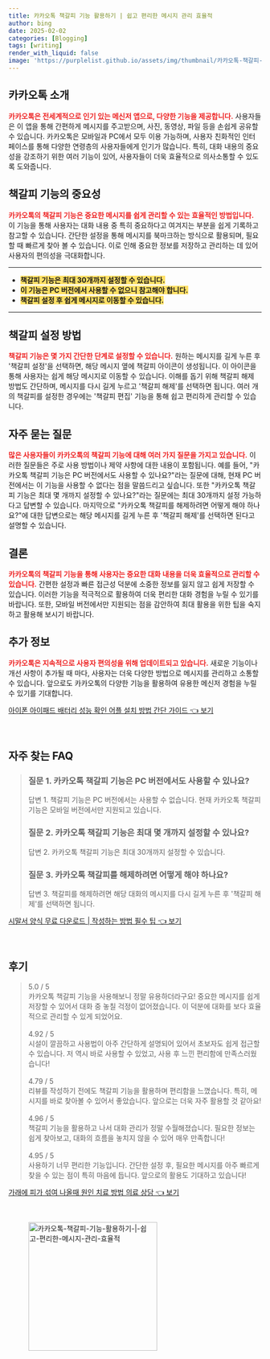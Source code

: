 ```yaml
---
title: 카카오톡 책갈피 기능 활용하기 | 쉽고 편리한 메시지 관리 효율적
author: bing
date: 2025-02-02
categories: [Blogging]
tags: [writing]
render_with_liquid: false
image: 'https://purplelist.github.io/assets/img/thumbnail/카카오톡-책갈피-기능-활용하기-|-쉽고-편리한-메시지-관리-효율적.webp'
---
```



<h2 id='카카오톡_소개'>카카오톡 소개</h2>

<p><b><span style="color: #ee2323;">카카오톡은 전세계적으로 인기 있는 메신저 앱으로, 다양한 기능을 제공합니다.</span></b> 사용자들은 이 앱을 통해 간편하게 메시지를 주고받으며, 사진, 동영상, 파일 등을 손쉽게 공유할 수 있습니다. 카카오톡은 모바일과 PC에서 모두 이용 가능하며, 사용자 친화적인 인터페이스를 통해 다양한 연령층의 사용자들에게 인기가 많습니다. 특히, 대화 내용의 중요성을 강조하기 위한 여러 기능이 있어, 사용자들이 더욱 효율적으로 의사소통할 수 있도록 도와줍니다.</p>

<h2 id='책갈피기능의_중요성'>책갈피 기능의 중요성</h2>

<p><b><span style="color: #ee2323;">카카오톡의 책갈피 기능은 중요한 메시지를 쉽게 관리할 수 있는 효율적인 방법입니다.</span></b> 이 기능을 통해 사용자는 대화 내용 중 특히 중요하다고 여겨지는 부분을 쉽게 기록하고 참고할 수 있습니다. 간단한 설정을 통해 메시지를 북마크하는 방식으로 활용되며, 필요할 때 빠르게 찾아 볼 수 있습니다. 이로 인해 중요한 정보를 저장하고 관리하는 데 있어 사용자의 편의성을 극대화합니다.</p>

<hr />

<ul>
    <li><b><span style="background-color: #ffe066;">책갈피 기능은 최대 30개까지 설정할 수 있습니다.</span></b></li>
    <li><b><span style="background-color: #ffe066;">이 기능은 PC 버전에서 사용할 수 없으니 참고해야 합니다.</span></b></li>
    <li><b><span style="background-color: #ffe066;">책갈피 설정 후 쉽게 메시지로 이동할 수 있습니다.</span></b></li>
</ul>

<hr />

<h2 id='책갈피_설정_방법'>책갈피 설정 방법</h2>

<p><b><span style="color: #ee2323;">책갈피 기능은 몇 가지 간단한 단계로 설정할 수 있습니다.</span></b> 원하는 메시지를 길게 누른 후 '책갈피 설정'을 선택하면, 해당 메시지 옆에 책갈피 아이콘이 생성됩니다. 이 아이콘을 통해 사용자는 쉽게 해당 메시지로 이동할 수 있습니다. 이해를 돕기 위해 책갈피 해제 방법도 간단하며, 메시지를 다시 길게 누르고 '책갈피 해제'를 선택하면 됩니다. 여러 개의 책갈피를 설정한 경우에는 '책갈피 편집' 기능을 통해 쉽고 편리하게 관리할 수 있습니다.</p>

<h2 id='자주_묻는_질문'>자주 묻는 질문</h2>

<p><b><span style="color: #ee2323;">많은 사용자들이 카카오톡의 책갈피 기능에 대해 여러 가지 질문을 가지고 있습니다.</span></b> 이러한 질문들은 주로 사용 방법이나 제약 사항에 대한 내용이 포함됩니다. 예를 들어, "카카오톡 책갈피 기능은 PC 버전에서도 사용할 수 있나요?"라는 질문에 대해, 현재 PC 버전에서는 이 기능을 사용할 수 없다는 점을 말씀드리고 싶습니다. 또한 "카카오톡 책갈피 기능은 최대 몇 개까지 설정할 수 있나요?"라는 질문에는 최대 30개까지 설정 가능하다고 답변할 수 있습니다. 마지막으로 "카카오톡 책갈피를 해제하려면 어떻게 해야 하나요?"에 대한 답변으로는 해당 메시지를 길게 누른 후 '책갈피 해제'를 선택하면 된다고 설명할 수 있습니다.</p>

<h2 id='결론'>결론</h2>

<p><b><span style="color: #ee2323;">카카오톡의 책갈피 기능을 통해 사용자는 중요한 대화 내용을 더욱 효율적으로 관리할 수 있습니다.</span></b> 간편한 설정과 빠른 접근성 덕분에 소중한 정보를 잃지 않고 쉽게 저장할 수 있습니다. 이러한 기능을 적극적으로 활용하여 더욱 편리한 대화 경험을 누릴 수 있기를 바랍니다. 또한, 모바일 버전에서만 지원되는 점을 감안하여 최대 활용을 위한 팁을 숙지하고 활용해 보시기 바랍니다.</p>

<h2 id='추가정보'>추가 정보</h2>

<p><b><span style="color: #ee2323;">카카오톡은 지속적으로 사용자 편의성을 위해 업데이트되고 있습니다.</span></b> 새로운 기능이나 개선 사항이 추가될 때 마다, 사용자는 더욱 다양한 방법으로 메시지를 관리하고 소통할 수 있습니다. 앞으로도 카카오톡의 다양한 기능을 활용하여 유용한 메신저 경험을 누릴 수 있기를 기대합니다.</p>


<p><a class="click-button" title="아이폰 아이패드 배터리 성능 확인 어플 설치 방법 간단 가이드" href="https://purplelist.github.io/posts/%EC%95%84%EC%9D%B4%ED%8F%B0-%EC%95%84%EC%9D%B4%ED%8C%A8%EB%93%9C-%EB%B0%B0%ED%84%B0%EB%A6%AC-%EC%84%B1%EB%8A%A5-%ED%99%95%EC%9D%B8-%EC%96%B4%ED%94%8C-%EC%84%A4%EC%B9%98-%EB%B0%A9%EB%B2%95-%EA%B0%84%EB%8B%A8-%EA%B0%80%EC%9D%B4%EB%93%9C/" rel="dofollow">아이폰 아이패드 배터리 성능 확인 어플 설치 방법 간단 가이드 👈 보기</a></p><br>
<h2 id='자주_찾는_FAQ'>자주 찾는 FAQ</h2>
<div itemscope="" itemtype="https://schema.org/FAQPage"> 
<blockquote> 
<div itemscope="" itemprop="mainEntity" itemtype="https://schema.org/Question"> 
<h3 itemprop="name">질문 1. 카카오톡 책갈피 기능은 PC 버전에서도 사용할 수 있나요?</h3> 
<div itemscope="" itemprop="acceptedAnswer" itemtype="https://schema.org/Answer"> 
<span itemprop="text"> 
<p>답변 1. 책갈피 기능은 PC 버전에서는 사용할 수 없습니다. 현재 카카오톡 책갈피 기능은 모바일 버전에서만 지원되고 있습니다.</p> 
</span> 
</div> 
</div> 
<div itemscope="" itemprop="mainEntity" itemtype="https://schema.org/Question"> 
<h3 itemprop="name">질문 2. 카카오톡 책갈피 기능은 최대 몇 개까지 설정할 수 있나요?</h3> 
<div itemscope="" itemprop="acceptedAnswer" itemtype="https://schema.org/Answer"> 
<span itemprop="text"> 
<p>답변 2. 카카오톡 책갈피 기능은 최대 30개까지 설정할 수 있습니다.</p> 
</span> 
</div> 
</div> 
<div itemscope="" itemprop="mainEntity" itemtype="https://schema.org/Question"> 
<h3 itemprop="name">질문 3. 카카오톡 책갈피를 해제하려면 어떻게 해야 하나요?</h3> 
<div itemscope="" itemprop="acceptedAnswer" itemtype="https://schema.org/Answer"> 
<span itemprop="text"> 
<p>답변 3. 책갈피를 해제하려면 해당 대화의 메시지를 다시 길게 누른 후 '책갈피 해제'를 선택하면 됩니다.</p> 
</span> 
</div> 
</div> 
</blockquote> 
</div>
<p><a class="click-button" title="시말서 양식 무료 다운로드 | 작성하는 방법 필수 팁" href="https://purplelist.github.io/posts/%EC%8B%9C%EB%A7%90%EC%84%9C-%EC%96%91%EC%8B%9D-%EB%AC%B4%EB%A3%8C-%EB%8B%A4%EC%9A%B4%EB%A1%9C%EB%93%9C-%EC%9E%91%EC%84%B1%ED%95%98%EB%8A%94-%EB%B0%A9%EB%B2%95-%ED%95%84%EC%88%98-%ED%8C%81/" rel="dofollow">시말서 양식 무료 다운로드 | 작성하는 방법 필수 팁 👈 보기</a></p><br>
<h2 id='후기'>후기</h2>
<div itemscope itemtype="https://schema.org/Product">
  <blockquote>
  <div itemprop="review" itemscope itemtype="https://schema.org/Review">
      <div itemprop="reviewRating" itemscope itemtype="https://schema.org/Rating"> <span itemprop="ratingValue">5.0</span> / <span itemprop="bestRating">5</span> </div>
      <span itemprop="reviewBody">카카오톡 책갈피 기능을 사용해보니 정말 유용하더라구요! 중요한 메시지를 쉽게 저장할 수 있어서 대화 중 놓칠 걱정이 없어졌습니다. 이 덕분에 대화를 보다 효율적으로 관리할 수 있게 되었어요.</span>
  </div>
  <br>
  <div itemprop="review" itemscope itemtype="https://schema.org/Review">
      <div itemprop="reviewRating" itemscope itemtype="https://schema.org/Rating"> <span itemprop="ratingValue">4.92</span> / <span itemprop="bestRating">5</span> </div>
      <span itemprop="reviewBody">시설이 깔끔하고 사용법이 아주 간단하게 설명되어 있어서 초보자도 쉽게 접근할 수 있습니다. 저 역시 바로 사용할 수 있었고, 사용 후 느낀 편리함에 만족스러웠습니다!</span>
  </div>
  <br>
  <div itemprop="review" itemscope itemtype="https://schema.org/Review">
      <div itemprop="reviewRating" itemscope itemtype="https://schema.org/Rating"> <span itemprop="ratingValue">4.79</span> / <span itemprop="bestRating">5</span> </div>
      <span itemprop="reviewBody">리뷰를 작성하기 전에도 책갈피 기능을 활용하며 편리함을 느꼈습니다. 특히, 메시지를 바로 찾아볼 수 있어서 좋았습니다. 앞으로는 더욱 자주 활용할 것 같아요!</span>
  </div>
  <br>
  <div itemprop="review" itemscope itemtype="https://schema.org/Review">
      <div itemprop="reviewRating" itemscope itemtype="https://schema.org/Rating"> <span itemprop="ratingValue">4.96</span> / <span itemprop="bestRating">5</span> </div>
      <span itemprop="reviewBody">책갈피 기능을 활용하고 나서 대화 관리가 정말 수월해졌습니다. 필요한 정보는 쉽게 찾아보고, 대화의 흐름을 놓치지 않을 수 있어 매우 만족합니다!</span>
  </div>
  <br>
  <div itemprop="review" itemscope itemtype="https://schema.org/Review">
      <div itemprop="reviewRating" itemscope itemtype="https://schema.org/Rating"> <span itemprop="ratingValue">4.95</span> / <span itemprop="bestRating">5</span> </div>
      <span itemprop="reviewBody">사용하기 너무 편리한 기능입니다. 간단한 설정 후, 필요한 메시지를 아주 빠르게 찾을 수 있는 점이 특히 마음에 듭니다. 앞으로의 활용도 기대하고 있습니다!</span>
  </div>
  </blockquote>
</div>
<p><a class="click-button" title="가래에 피가 섞여 나올때 원인 치료 방법 의료 상담" href="https://purplelist.github.io/posts/%EA%B0%80%EB%9E%98%EC%97%90-%ED%94%BC%EA%B0%80-%EC%84%9E%EC%97%AC-%EB%82%98%EC%98%AC%EB%95%8C-%EC%9B%90%EC%9D%B8-%EC%B9%98%EB%A3%8C-%EB%B0%A9%EB%B2%95-%EC%9D%98%EB%A3%8C-%EC%83%81%EB%8B%B4/" rel="dofollow">가래에 피가 섞여 나올때 원인 치료 방법 의료 상담 👈 보기</a></p><br>
<figure class="image"><img src="https://purplelist.github.io/assets/img/thumbnail/카카오톡-책갈피-기능-활용하기-|-쉽고-편리한-메시지-관리-효율적.webp" alt="카카오톡-책갈피-기능-활용하기-|-쉽고-편리한-메시지-관리-효율적" width="256" height="256"></figure>
